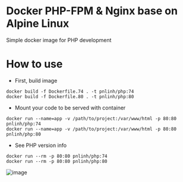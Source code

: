 # Docker PHP-FPM & Nginx base on Alpine Linux
Simple docker image for PHP development

# How to use
- First, build image
```shell
docker build -f Dockerfile.74 . -t pnlinh/php:74
docker build -f Dockerfile.80 . -t pnlinh/php:80
```

- Mount your code to be served with container
```shell
docker run --name=app -v /path/to/project:/var/www/html -p 80:80 pnlinh/php:74
docker run --name=app -v /path/to/project:/var/www/html -p 80:80 pnlinh/php:80
```

- See PHP version info
```shell
docker run --rm -p 80:80 pnlinh/php:74
docker run --rm -p 80:80 pnlinh/php:80
```
  ![image](https://user-images.githubusercontent.com/26193890/164198187-743e3585-1379-4d06-a2d5-34330b17d060.png)

